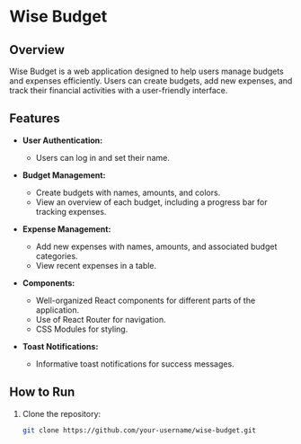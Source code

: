 # Wise Budget

## Overview

Wise Budget is a web application designed to help users manage budgets and expenses efficiently. Users can create budgets, add new expenses, and track their financial activities with a user-friendly interface.

## Features

- **User Authentication:**
  - Users can log in and set their name.

- **Budget Management:**
  - Create budgets with names, amounts, and colors.
  - View an overview of each budget, including a progress bar for tracking expenses.

- **Expense Management:**
  - Add new expenses with names, amounts, and associated budget categories.
  - View recent expenses in a table.

- **Components:**
  - Well-organized React components for different parts of the application.
  - Use of React Router for navigation.
  - CSS Modules for styling.

- **Toast Notifications:**
  - Informative toast notifications for success messages.

## How to Run

1. Clone the repository:

   ```bash
   git clone https://github.com/your-username/wise-budget.git
